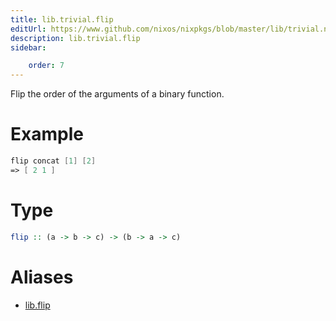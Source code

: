 ```yaml
---
title: lib.trivial.flip
editUrl: https://www.github.com/nixos/nixpkgs/blob/master/lib/trivial.nix#L198C10
description: lib.trivial.flip
sidebar:

    order: 7
---
```


Flip the order of the arguments of a binary function.

# Example

```nix
flip concat [1] [2]
=> [ 2 1 ]
```

# Type

```haskell
flip :: (a -> b -> c) -> (b -> a -> c)
```


# Aliases

- [lib.flip](./reference/lib/lib-flip)


